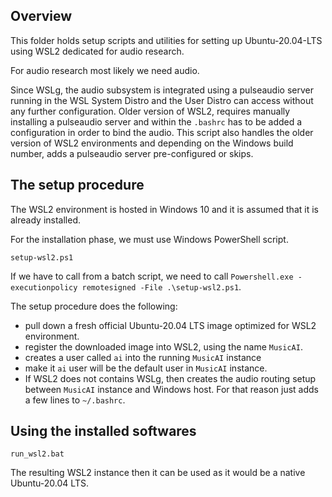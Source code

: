 ## Overview
This folder holds setup scripts and utilities for setting up Ubuntu-20.04-LTS 
using WSL2 dedicated for audio research.

For audio research most likely we need audio. 

Since WSLg, the audio subsystem is integrated using a pulseaudio server running
in the WSL System Distro and the User Distro can access without any further configuration.
Older version of WSL2, requires manually installing a pulseaudio server and
within the `.bashrc` has to be added a configuration in order to bind the audio.
This script also handles the older version of WSL2 environments and depending
on the Windows build number, adds a pulseaudio server pre-configured or skips.  

## The setup procedure
The WSL2 environment is hosted in Windows 10 and it is assumed that it is already installed.

For the installation phase, we must use Windows PowerShell script. 
```
setup-wsl2.ps1
```

If we have to call from a batch script, we need to call
 `Powershell.exe -executionpolicy remotesigned -File .\setup-wsl2.ps1`.

The setup procedure does the following:
 - pull down a fresh official Ubuntu-20.04 LTS image optimized for WSL2 environment.
 - register the downloaded image into WSL2, using the name `MusicAI`.
 - creates a user called `ai` into the running `MusicAI` instance
 - make it `ai` user will be the default user in `MusicAI` instance.
 - If WSL2 does not contains WSLg, then creates the audio routing setup
   between `MusicAI` instance and Windows host. 
   For that reason just adds a few lines to `~/.bashrc`.

## Using the installed softwares

```
run_wsl2.bat
```

The resulting WSL2 instance then it can be used as it would be a native Ubuntu-20.04 LTS.
